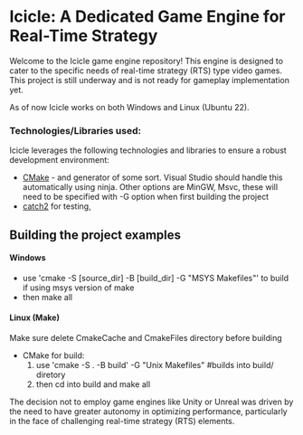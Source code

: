 # Icicle: A Dedicated Game Engine for Real-Time Strategy
Welcome to the Icicle game engine repository! This engine is designed to cater to the specific needs of real-time strategy (RTS) type video games. This project is still underway and is not ready for gameplay implementation yet. 

As of now Icicle works on both Windows and Linux (Ubuntu 22).


### Technologies/Libraries used:

Icicle leverages the following technologies and libraries to ensure a robust development environment:
- [CMake](https://cmake.org/) - and generator of some sort. Visual Studio should handle this automatically using ninja. Other options are MinGW, Msvc, these will need to be specified with -G option when first building the project
- [catch2](https://github.com/catchorg/Catch2/blob/devel/docs/tutorial.md#top) for testing, 



## Building the project examples

#### Windows 
- use 'cmake -S [source_dir] -B [build_dir] -G "MSYS Makefiles"' to build if using msys version of make
- then make all

#### Linux (Make)
Make sure delete CmakeCache and CmakeFiles directory before building
- CMake for build: 
    1. use 'cmake -S . -B build' -G "Unix Makefiles" #builds into build/ diretory
    2. then cd into build and make all


The decision not to employ game engines like Unity or Unreal was driven by the need to have greater autonomy in optimizing performance, particularly in the face of challenging real-time strategy (RTS) elements.
